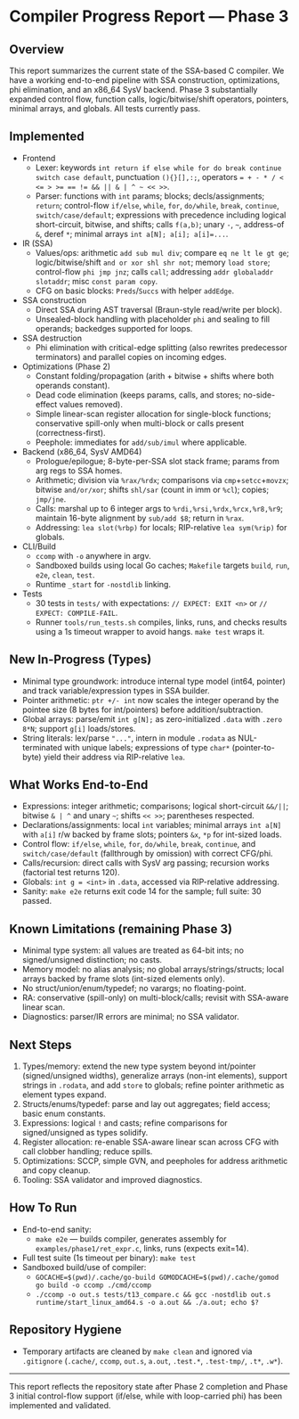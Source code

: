 # Compiler Progress Report — Phase 3

## Overview
This report summarizes the current state of the SSA-based C compiler. We have a working end-to-end pipeline with SSA construction, optimizations, phi elimination, and an x86_64 SysV backend. Phase 3 substantially expanded control flow, function calls, logic/bitwise/shift operators, pointers, minimal arrays, and globals. All tests currently pass.

## Implemented
- Frontend
  - Lexer: keywords `int return if else while for do break continue switch case default`, punctuation `(){}[],:;`, operators `= + - * / < <= > >= == != && || & | ^ ~ << >>`.
  - Parser: functions with `int` params; blocks; decls/assignments; `return`; control-flow `if/else`, `while`, `for`, `do/while`, `break`, `continue`, `switch/case/default`; expressions with precedence including logical short-circuit, bitwise, and shifts; calls `f(a,b)`; unary `-`, `~`, address-of `&`, deref `*`; minimal arrays `int a[N]; a[i]; a[i]=...`.
- IR (SSA)
  - Values/ops: arithmetic `add sub mul div`; compare `eq ne lt le gt ge`; logic/bitwise/shift `and or xor shl shr not`; memory `load store`; control-flow `phi jmp jnz`; calls `call`; addressing `addr globaladdr slotaddr`; misc `const param copy`.
  - CFG on basic blocks: `Preds`/`Succs` with helper `addEdge`.
- SSA construction
  - Direct SSA during AST traversal (Braun-style read/write per block).
  - Unsealed-block handling with placeholder `phi` and sealing to fill operands; backedges supported for loops.
- SSA destruction
  - Phi elimination with critical-edge splitting (also rewrites predecessor terminators) and parallel copies on incoming edges.
- Optimizations (Phase 2)
  - Constant folding/propagation (arith + bitwise + shifts where both operands constant).
  - Dead code elimination (keeps params, calls, and stores; no-side-effect values removed).
  - Simple linear-scan register allocation for single-block functions; conservative spill-only when multi-block or calls present (correctness-first).
  - Peephole: immediates for `add/sub/imul` where applicable.
- Backend (x86_64, SysV AMD64)
  - Prologue/epilogue; 8-byte-per-SSA slot stack frame; params from arg regs to SSA homes.
  - Arithmetic; division via `%rax/%rdx`; comparisons via `cmp`+`setcc`+`movzx`; bitwise `and/or/xor`; shifts `shl/sar` (count in imm or `%cl`); copies; `jmp/jne`.
  - Calls: marshal up to 6 integer args to `%rdi,%rsi,%rdx,%rcx,%r8,%r9`; maintain 16-byte alignment by `sub/add $8`; return in `%rax`.
  - Addressing: `lea slot(%rbp)` for locals; RIP-relative `lea sym(%rip)` for globals.
- CLI/Build
  - `ccomp` with `-o` anywhere in argv.
  - Sandboxed builds using local Go caches; `Makefile` targets `build`, `run`, `e2e`, `clean`, `test`.
  - Runtime `_start` for `-nostdlib` linking.
- Tests
  - 30 tests in `tests/` with expectations: `// EXPECT: EXIT <n>` or `// EXPECT: COMPILE-FAIL`.
  - Runner `tools/run_tests.sh` compiles, links, runs, and checks results using a 1s timeout wrapper to avoid hangs. `make test` wraps it.

## New In-Progress (Types)
- Minimal type groundwork: introduce internal type model (int64, pointer) and track variable/expression types in SSA builder.
- Pointer arithmetic: `ptr +/- int` now scales the integer operand by the pointee size (8 bytes for int/pointers) before addition/subtraction.
- Global arrays: parse/emit `int g[N];` as zero-initialized `.data` with `.zero 8*N`; support `g[i]` loads/stores.
 - String literals: lex/parse `"..."`, intern in module `.rodata` as NUL-terminated with unique labels; expressions of type `char*` (pointer-to-byte) yield their address via RIP-relative `lea`.

## What Works End-to-End
- Expressions: integer arithmetic; comparisons; logical short-circuit `&&/||`; bitwise `& | ^` and unary `~`; shifts `<< >>`; parentheses respected.
- Declarations/assignments: local `int` variables; minimal arrays `int a[N]` with `a[i]` r/w backed by frame slots; pointers `&x`, `*p` for int-sized loads.
- Control flow: `if/else`, `while`, `for`, `do/while`, `break`, `continue`, and `switch/case/default` (fallthrough by omission) with correct CFG/phi.
- Calls/recursion: direct calls with SysV arg passing; recursion works (factorial test returns 120).
- Globals: `int g = <int>` in `.data`, accessed via RIP-relative addressing.
- Sanity: `make e2e` returns exit code 14 for the sample; full suite: 30 passed.

## Known Limitations (remaining Phase 3)
- Minimal type system: all values are treated as 64-bit ints; no signed/unsigned distinction; no casts.
- Memory model: no alias analysis; no global arrays/strings/structs; local arrays backed by frame slots (int-sized elements only).
- No struct/union/enum/typedef; no varargs; no floating-point.
- RA: conservative (spill-only) on multi-block/calls; revisit with SSA-aware linear scan.
- Diagnostics: parser/IR errors are minimal; no SSA validator.

## Next Steps
1. Types/memory: extend the new type system beyond int/pointer (signed/unsigned widths), generalize arrays (non-int elements), support strings in `.rodata`, and add `store` to globals; refine pointer arithmetic as element types expand.
2. Structs/enums/typedef: parse and lay out aggregates; field access; basic enum constants.
3. Expressions: logical `!` and casts; refine comparisons for signed/unsigned as types solidify.
4. Register allocation: re-enable SSA-aware linear scan across CFG with call clobber handling; reduce spills.
5. Optimizations: SCCP, simple GVN, and peepholes for address arithmetic and copy cleanup.
6. Tooling: SSA validator and improved diagnostics.

## How To Run
- End-to-end sanity:
  - `make e2e` — builds compiler, generates assembly for `examples/phase1/ret_expr.c`, links, runs (expects exit=14).
- Full test suite (1s timeout per binary): `make test`
- Sandboxed build/use of compiler:
  - `GOCACHE=$(pwd)/.cache/go-build GOMODCACHE=$(pwd)/.cache/gomod go build -o ccomp ./cmd/ccomp`
  - `./ccomp -o out.s tests/t13_compare.c && gcc -nostdlib out.s runtime/start_linux_amd64.s -o a.out && ./a.out; echo $?`

## Repository Hygiene
- Temporary artifacts are cleaned by `make clean` and ignored via `.gitignore` (`.cache/`, `ccomp`, `out.s`, `a.out`, `.test.*`, `.test-tmp/`, `.t*`, `.w*`).

---
This report reflects the repository state after Phase 2 completion and Phase 3 initial control-flow support (if/else, while with loop-carried phi) has been implemented and validated.
